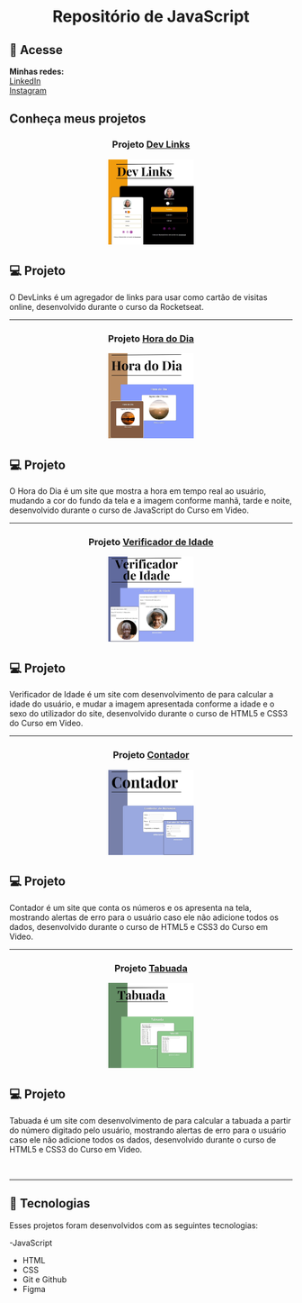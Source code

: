<h1 align="center">Repositório de JavaScript</h1>

 ## 📲 Acesse
 
 <strong>Minhas redes:</strong>
<br>
 <a href='https://linkedin.com/in/marianabelo26/' target='_blank'>LinkedIn</a>
 <br>
 <a href='https://instagram.com/mariana_.belo' target='_blank'>Instagram</a>
 
<h2>Conheça meus projetos</h2>

<h3 align="center">Projeto <a href='https://marianabelo26.github.io/javascript/dev-links/index.html' target='_blank'>Dev Links</a></h3>
<p align="center">
  <img alt="projeto Dev Links" src="dev.jpg" width="30%">
</p>

## 💻 Projeto

O DevLinks é um agregador de links para usar como cartão de visitas online, desenvolvido durante o curso da Rocketseat.
<hr>
<h3 align="center">Projeto <a href='https://marianabelo26.github.io/html-css/hora-do-dia/index.html' target='_blank'>Hora do Dia</a></h3>
<p align="center">
  <img alt="projeto Hora do Dia" src="hora.jpg" width="30%">
</p>

## 💻 Projeto

O Hora do Dia é um site que mostra a hora em tempo real ao usuário, mudando a cor do fundo da tela e a imagem conforme manhã, tarde e noite, desenvolvido durante o curso de JavaScript do Curso em Video.
<hr>
<h3 align="center">Projeto  <a href='https://marianabelo26.github.io/html-css/verificador-de-idade/index.html' target='_blank'>Verificador de Idade</a></h3>
<p align="center">
  <img alt="projeto Verificador de Idade" src="idade.jpg" width="30%">
</p>

## 💻 Projeto

Verificador de Idade é um site com desenvolvimento de para calcular a idade do usuário, e mudar a imagem apresentada conforme a idade e o sexo do utilizador do site, desenvolvido durante o curso de HTML5 e CSS3 do Curso em Video.
<hr>
<h3 align="center">Projeto  <a href='https://marianabelo26.github.io/html-css/contador/index.html' target='_blank'>Contador</a></h3>
<p align="center">
  <img alt="projeto Contador" src="contador.jpg" width="30%">
</p>

## 💻 Projeto

Contador é um site que conta os números e os apresenta na tela, mostrando alertas de erro para o usuário caso ele não adicione todos os dados, desenvolvido durante o curso de HTML5 e CSS3 do Curso em Video.
<hr>
<h3 align="center">Projeto  <a href='https://marianabelo26.github.io/html-css/tabuada/index.html' target='_blank'>Tabuada</a></h3>
<p align="center">
  <img alt="projeto Tabuada" src="tabuada.jpg" width="30%">
</p>

## 💻 Projeto

Tabuada é um site com desenvolvimento de para calcular a tabuada a partir do número digitado pelo usuário, mostrando alertas de erro para o usuário caso ele não adicione todos os dados, desenvolvido durante o curso de HTML5 e CSS3 do Curso em Video.

<br>
<hr>

## 🚀 Tecnologias

Esses projetos foram desenvolvidos com as seguintes tecnologias:

-JavaScript
- HTML
- CSS
- Git e Github
- Figma
